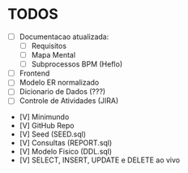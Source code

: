 # TODOS

- [ ] Documentacao atualizada:
    - [ ] Requisitos
    - [ ] Mapa Mental
    - [ ] Subprocessos BPM (Heflo)
- [ ] Frontend
- [ ] Modelo ER normalizado
- [ ] Dicionario de Dados (???)
- [ ] Controle de Atividades (JIRA)

- [V] Minimundo
- [V] GitHub Repo
- [V] Seed (SEED.sql)
- [V] Consultas (REPORT.sql)
- [V] Modelo Fisico (DDL.sql)
- [V] SELECT, INSERT, UPDATE e DELETE ao vivo
